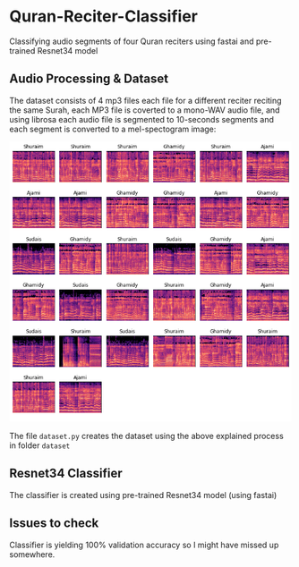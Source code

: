 # Quran-Reciter-Classifier
Classifying audio segments of four Quran reciters using fastai and pre-trained Resnet34 model

## Audio Processing & Dataset
The dataset consists of 4 mp3 files each file for a different reciter reciting the same Surah, each MP3 file is coverted to a mono-WAV audio file, and using librosa each audio file is segmented to 10-seconds segments and each segment is converted to a mel-spectogram image:

![Alt text](mp3/show_batch.png?raw=true "Title")

The file `dataset.py` creates the dataset using the above explained process in folder `dataset`

## Resnet34 Classifier
The classifier is created using pre-trained Resnet34 model (using fastai)

## Issues to check
Classifier is yielding 100% validation accuracy so I might have missed up somewhere.

